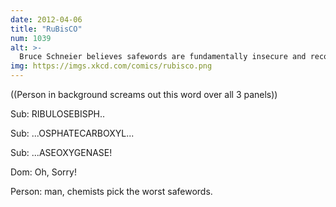 ```yaml
---
date: 2012-04-06
title: "RuBisCO"
num: 1039
alt: >-
  Bruce Schneier believes safewords are fundamentally insecure and recommends that you ask your partner to stop via public key signature.
img: https://imgs.xkcd.com/comics/rubisco.png
---
```

((Person in background screams out this word over all 3 panels))

Sub: RIBULOSEBISPH..

Sub: ...OSPHATECARBOXYL...

Sub: ...ASEOXYGENASE!

Dom: Oh, Sorry!

Person: man, chemists pick the worst safewords.

